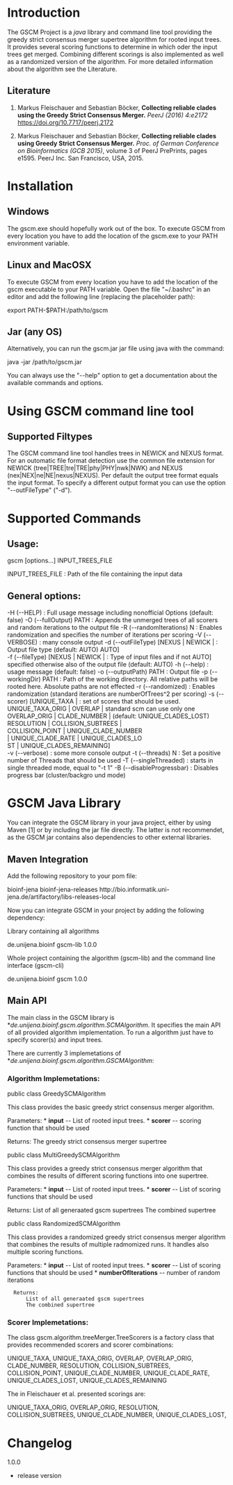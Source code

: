 
Introduction
============

The GSCM Project is a *java* library and command line tool providing the 
greedy strict consensus merger supertree algorithm for rooted input trees.
It provides several scoring functions to determine in which oder the input trees get merged. 
Combining different scorings is also implemented as well as a randomized version of the algorithm. 
For more detailed information about the algorithm see the Literature.  


Literature
----------

1. Markus Fleischauer and Sebastian Böcker,
**Collecting reliable clades using the Greedy Strict Consensus Merger.**
_PeerJ (2016) 4:e2172_ https://doi.org/10.7717/peerj.2172

2. Markus Fleischauer and Sebastian Böcker,
**Collecting reliable clades using Greedy Strict Consensus Merger.**
*Proc. of German Conference on Bioinformatics (GCB 2015)*, volume 3 of PeerJ PrePrints, pages e1595. PeerJ Inc. San Francisco, USA, 2015.


Installation
============

Windows
-------

The gscm.exe should hopefully work out of
the box. To execute GSCM from every location you have to add the
location of the gscm.exe to your PATH environment variable.


Linux and MacOSX
----------------

To execute GSCM from every location you have to add the location of
the gscm executable to your PATH variable. Open the file "~/.bashrc"
in an editor and add the following line (replacing the placeholder
path):

   export PATH-$PATH:/path/to/gscm

Jar (any OS)
----------------

Alternatively, you can run the gscm.jar jar file using java with the
command:

   java -jar /path/to/gscm.jar  

You can always use the "--help" option to get a documentation about
the available commands and options.


Using GSCM command line tool
============================

Supported Filtypes
------------------

The GSCM command line tool handles trees in NEWICK and NEXUS format.
For an outomatic file format detection use the common file extension
for NEWICK (tree|TREE|tre|TRE|phy|PHY|nwk|NWK) and NEXUS (nex|NEX|ne|NE|nexus|NEXUS).
Per default the output tree format equals the input format. To specify a different
output format you can use the option "--outFileType" ("-d"). 

Supported Commands
==================

Usage:
------

gscm [options...] INPUT_TREES_FILE

INPUT_TREES_FILE                       : Path of the file containing the input
                                         data

General options:
----------------
 
 -H (--HELP)                            : Full usage message including
                                          nonofficial Options (default: false)
 -O (--fullOutput) PATH                 : Appends the unmerged trees of all
                                          scorers and random iterations to the
                                          output file
 -R (--randomIterations) N              : Enables randomization and specifies
                                          the number of iterations per scoring
 -V (--VERBOSE)                         : many console output
 -d (--outFileType) [NEXUS | NEWICK |   : Output file type (default: AUTO)
 AUTO]                                     
 -f (--fileType) [NEXUS | NEWICK |      : Type of input files and if not
 AUTO]                                    specified otherwise also of the
                                          output file (default: AUTO)
 -h (--help)                            : usage message (default: false)
 -o (--outputPath) PATH                 : Output file
 -p (--workingDir) PATH                 : Path of the working directory. All
                                          relative paths will be rooted here.
                                          Absolute paths are not effected
 -r (--randomized)                      : Enables randomization (standard
                                          iterations are numberOfTrees^2 per
                                          scoring)
 -s (--scorer) [UNIQUE_TAXA |           : set of scores that should be used.
 UNIQUE_TAXA_ORIG | OVERLAP |             standard scm can use only one
 OVERLAP_ORIG | CLADE_NUMBER |            (default: UNIQUE_CLADES_LOST)
 RESOLUTION | COLLISION_SUBTREES |         
 COLLISION_POINT | UNIQUE_CLADE_NUMBER     
 | UNIQUE_CLADE_RATE | UNIQUE_CLADES_LO    
 ST | UNIQUE_CLADES_REMAINING]             
 -v (--verbose)                         : some more console output
 -t (--threads) N                       : Set a positive number of Threads that
                                          should be used
 -T (--singleThreaded)                  : starts in single threaded mode, equal
                                          to "-t 1"
 -B (--disableProgressbar)              : Disables progress bar (cluster/backgro
                                          und mode)


GSCM Java Library
=================

You can integrate the GSCM library in your java project, either by
using Maven [1] or by including the jar file directly. The latter is
not recommendet, as the GSCM jar contains also dependencies to other
external libraries.


Maven Integration
-----------------

Add the following repository to your pom file:

   <distributionManagement>
     <repository>
         <id>bioinf-jena</id>
         <name>bioinf-jena-releases</name>
         <url>http://bio.informatik.uni-jena.de/artifactory/libs-releases-local</url>
     </repository>
   </distributionManagement>

Now you can integrate GSCM in your project by adding the following
dependency:

Library containing all algorithms

   <dependency>
     <groupId>de.unijena.bioinf</groupId>
     <artifactId>gscm-lib</artifactId>
     <version>1.0.0</version>
   </dependency>

Whole project containing the algorithm (gscm-lib) and the command line interface (gscm-cli)
   
   <dependency>
     <groupId>de.unijena.bioinf</groupId>
     <artifactId>gscm</artifactId>
     <version>1.0.0</version>
   </dependency>


Main API
--------

The main class in the GSCM library is **de.unijena.bioinf.gscm.algorithm.SCMAlgorithm*. 
It specifies the main API of all provided algorithm implementation. To run a algorithm
just have to specify scorer(s) and input trees. 

There are currently 3 implemetations of **de.unijena.bioinf.gscm.algorithm.GSCMAlgorithm*:

### Algorithm Implemetations:

public class GreedySCMAlgorithm

   This class provides the basic greedy strict consensus merger algorithm.

   Parameters:
      * **input** -- List of rooted input trees.
      * **scorer** -- scoring function that should be used

   Returns:
          The greedy strict consensus merger supertree


public class MultiGreedySCMAlgorithm

   This class provides a greedy strict consensus merger algorithm that combines
   the results of different scoring functions into one supertree. 

   Parameters:
      * **input** -- List of rooted input trees.
      * **scorer** -- List of scoring functions that should be used

   Returns:
          List of all generaated gscm supertrees
          The combined supertree


public class RandomizedSCMAlgorithm

   This class provides a randomized greedy strict consensus merger algorithm that combines
   the results of multiple radmomized runs. It handles also multiple scoring functions. 

   Parameters:
      * **input** -- List of rooted input trees.
      * **scorer** -- List of scoring functions that should be used
      * **numberOfIterations** -- number of random iterations

      Returns:
          List of all generaated gscm supertrees
          The combined supertree


### Scorer Implemetations:


The class gscm.algorithm.treeMerger.TreeScorers is a factory class
that provides recommended scorers and scorer combinations:

  UNIQUE_TAXA,
  UNIQUE_TAXA_ORIG,
  OVERLAP,
  OVERLAP_ORIG,
  CLADE_NUMBER,
  RESOLUTION,
  COLLISION_SUBTREES,
  COLLISION_POINT,
  UNIQUE_CLADE_NUMBER,
  UNIQUE_CLADE_RATE,
  UNIQUE_CLADES_LOST,
  UNIQUE_CLADES_REMAINING

The in Fleischauer et al. presented scorings are:

  UNIQUE_TAXA_ORIG,
  OVERLAP_ORIG,
  RESOLUTION,
  COLLISION_SUBTREES,
  UNIQUE_CLADE_NUMBER,
  UNIQUE_CLADES_LOST,


Changelog
=========

1.0.0
   * release version